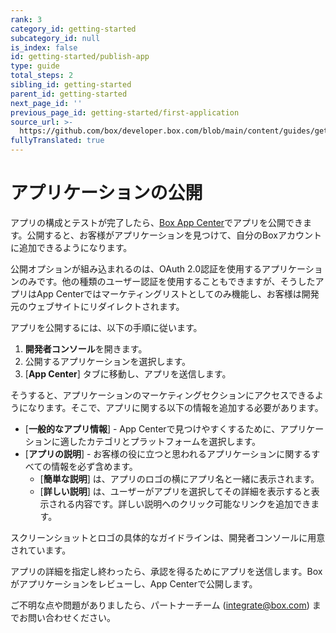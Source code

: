 ```yaml
---
rank: 3
category_id: getting-started
subcategory_id: null
is_index: false
id: getting-started/publish-app
type: guide
total_steps: 2
sibling_id: getting-started
parent_id: getting-started
next_page_id: ''
previous_page_id: getting-started/first-application
source_url: >-
  https://github.com/box/developer.box.com/blob/main/content/guides/getting-started/publish-app.md
fullyTranslated: true
---
```

# アプリケーションの公開

アプリの構成とテストが完了したら、[Box App Center][app-center]でアプリを公開できます。公開すると、お客様がアプリケーションを見つけて、自分のBoxアカウントに追加できるようになります。

<Message type="warning">

公開オプションが組み込まれるのは、OAuth 2.0認証を使用するアプリケーションのみです。他の種類のユーザー認証を使用することもできますが、そうしたアプリはApp Centerではマーケティングリストとしてのみ機能し、お客様は開発元のウェブサイトにリダイレクトされます。

</Message>

アプリを公開するには、以下の手順に従います。

1. **開発者コンソール**を開きます。
2. 公開するアプリケーションを選択します。
3. \[**App Center**] タブに移動し、アプリを送信します。

そうすると、アプリケーションのマーケティングセクションにアクセスできるようになります。そこで、アプリに関する以下の情報を追加する必要があります。

* \[**一般的なアプリ情報**] - App Centerで見つけやすくするために、アプリケーションに適したカテゴリとプラットフォームを選択します。
* \[**アプリの説明**] - お客様の役に立つと思われるアプリケーションに関するすべての情報を必ず含めます。
  * \[**簡単な説明**] は、アプリのロゴの横にアプリ名と一緒に表示されます。
  * \[**詳しい説明**] は、ユーザーがアプリを選択してその詳細を表示すると表示される内容です。詳しい説明へのクリック可能なリンクを追加できます。

<Message type="notice">

スクリーンショットとロゴの具体的なガイドラインは、開発者コンソールに用意されています。

</Message>

アプリの詳細を指定し終わったら、承認を得るためにアプリを送信します。Boxがアプリケーションをレビューし、App Centerで公開します。

ご不明な点や問題がありましたら、パートナーチーム ([integrate@box.com](mailto:integrate@box.com)) までお問い合わせください。

[app-center]: https://cloud.app.box.com/app-center
